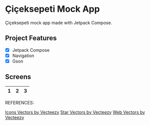 # Çiçeksepeti Mock App
Çiçeksepeti mock app made with Jetpack Compose. 

## Project Features
- [x] Jetpack Compose
- [x] Navigation
- [x] Gson

## Screens
|1|2|3|
|--|--|--|


REFERENCES:

<a href="https://www.vecteezy.com/free-vector/icons">Icons Vectors by Vecteezy</a>
<a href="https://www.vecteezy.com/free-vector/star">Star Vectors by Vecteezy</a>
<a href="https://www.vecteezy.com/free-vector/web">Web Vectors by Vecteezy</a>
